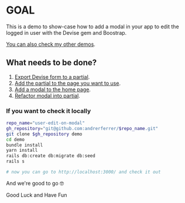 # GOAL

This is a demo to show-case how to add a modal in your app to edit the logged in user with the Devise gem and Boostrap.

[You can also check my other demos](https://github.com/andrerferrer/dedemos/blob/master/README.md#ded%C3%A9mos).

## What needs to be done?

1. [Export Devise form to a partial](8584f08).
1. [Add the partial to the page you want to use](https://github.com/andrerferrer/user-edit-on-modal/commit/62f544dee09f1d9ceb8a37f776dc0f92cacdc1de).
1. [Add a modal to the home page](https://github.com/andrerferrer/user-edit-on-modal/commit/50870a0a3e68af7e4476135d9506f4e384b4d848).
1. [Refactor modal into partial](https://github.com/andrerferrer/user-edit-on-modal/commit/eb7d8c83308fb0648c381486a711f60e2466d003).

### If you want to check it locally
```sh
repo_name="user-edit-on-modal"
gh_repository="git@github.com:andrerferrer/$repo_name.git"
git clone $gh_repository demo
cd demo
bundle install
yarn install
rails db:create db:migrate db:seed
rails s

# now you can go to http://localhost:3000/ and check it out
```


And we're good to go 🤓

Good Luck and Have Fun
